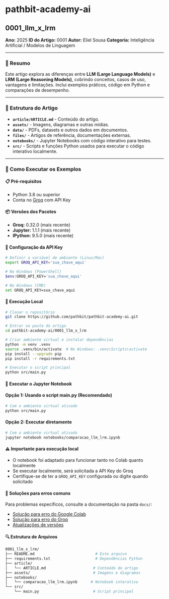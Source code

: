 # pathbit-academy-ai

## 0001_llm_x_lrm

**Ano:** 2025
**ID do Artigo:** 0001
**Autor:** Eliel Sousa
**Categoria:** Inteligência Artificial / Modelos de Linguagem

---

### 📌 Resumo

Este artigo explora as diferenças entre **LLM (Large Language Models)** e **LRM (Large Reasoning Models)**, cobrindo conceitos, casos de uso, vantagens e limitações.
Inclui exemplos práticos, código em Python e comparações de desempenho.

---

### 📂 Estrutura do Artigo

- **`article/ARTICLE.md`** - Conteúdo do artigo.
- **`assets/`** - Imagens, diagramas e outras mídias.
- **`data/`** - PDFs, datasets e outros dados em documentos.
- **`files/`** - Artigos de referência, documentações externas.
- **`notebooks/`** - Jupyter Notebooks com código interativo para testes.
- **`src/`** - Scripts e funções Python usados para executar o código interativo localmente.

---

### 🚀 Como Executar os Exemplos

#### 📋 Pré-requisitos

- Python 3.8 ou superior
- Conta no [Groq](https://console.groq.com/) com API Key

#### 📦 Versões dos Pacotes

- **Groq:** 0.32.0 (mais recente)
- **Jupyter:** 1.1.1 (mais recente)
- **IPython:** 9.5.0 (mais recente)

#### 🔧 Configuração da API Key

```bash
# Definir a variável de ambiente (Linux/Mac)
export GROQ_API_KEY='sua_chave_aqui'

# No Windows (PowerShell)
$env:GROQ_API_KEY='sua_chave_aqui'

# No Windows (CMD)
set GROQ_API_KEY=sua_chave_aqui
```

#### 🚀 Execução Local

```bash
# Clonar o repositório
git clone https://github.com/pathbit/pathbit-academy-ai.git

# Entrar na pasta do artigo
cd pathbit-academy-ai/0001_llm_x_lrm

# Criar ambiente virtual e instalar dependências
python -m venv .venv
source .venv/bin/activate  # No Windows: .venv\Scripts\activate
pip install --upgrade pip
pip install -r requirements.txt

# Executar o script principal
python src/main.py
```

#### 📓 Executar o Jupyter Notebook

#### Opção 1: Usando o script main.py (Recomendado)

```bash
# Com o ambiente virtual ativado
python src/main.py
```

#### Opção 2: Executar diretamente

```bash
# Com o ambiente virtual ativado
jupyter notebook notebooks/comparacao_llm_lrm.ipynb
```

#### ⚠️ Importante para execução local

- O notebook foi adaptado para funcionar tanto no Colab quanto localmente
- Se executar localmente, será solicitada a API Key do Groq
- Certifique-se de ter a `GROQ_API_KEY` configurada ou digite quando solicitado

#### 🔧 Soluções para erros comuns

Para problemas específicos, consulte a documentação na pasta `docs/`:

- [Solução para erro do Google Colab](../../docs/SOLUCAO_ERRO_COLAB.md)
- [Solução para erro do Groq](../../docs/SOLUCAO_ERRO_GROQ.md)
- [Atualizações de versões](../../docs/ATUALIZACOES_VERSOES.md)

#### 🔍 Estrutura de Arquivos

```bash
0001_llm_x_lrm/
├── README.md                           # Este arquivo
├── requirements.txt                    # Dependências Python
├── article/
│   └── ARTICLE.md                     # Conteúdo do artigo
├── assets/                            # Imagens e diagramas
├── notebooks/
│   └── comparacao_llm_lrm.ipynb      # Notebook interativo
└── src/
    └── main.py                        # Script principal
```

